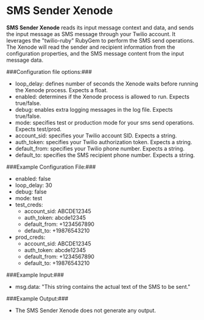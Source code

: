 SMS Sender Xenode
=================

**SMS Sender Xenode** reads its input message context and data, and sends the input message as SMS message through your Twilio account. It leverages the "twilio-ruby" RubyGem to perform the SMS send operations. The Xenode will read the sender and recipient information from the configuration properties, and the SMS message content from the input message data. 

###Configuration file options:###
* loop_delay: defines number of seconds the Xenode waits before running the Xenode process. Expects a float.
* enabled: determines if the Xenode process is allowed to run. Expects true/false.
* debug: enables extra logging messages in the log file. Expects true/false.
* mode: specifies test or production mode for your sms send operations. Expects test/prod.
* account_sid: specifies your Twilio account SID. Expects a string.
* auth_token: specifies your Twilio authorization token. Expects a string.
* default_from: specifies your Twilio phone number. Expects a string.
* default_to: specifies the SMS recipient phone number. Expects a string.

###Example Configuration File:###
* enabled: false
* loop_delay: 30
* debug: false
* mode: test
* test_creds:
    - account_sid: ABCDE12345
    - auth_token: abcde12345
    - default_from: +1234567890
    - default_to: +19876543210
* prod_creds:
    - account_sid: ABCDE12345
    - auth_token: abcde12345
    - default_from: +1234567890
    - default_to: +19876543210

###Example Input:###
* msg.data:  "This string contains the actual text of the SMS to be sent."

###Example Output:###
* The SMS Sender Xenode does not generate any output.  
